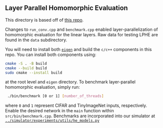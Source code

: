 ## Layer Parallel Homomorphic Evaluation

This directory is based off of [this repo](https://github.com/mc2-project/delphi/tree/master/rust/protocols-sys/c%2B%2B).

Changes to `run_conv.cpp` and `benchmark.cpp` enabled layer-parallelization of homomorphic evaluation for the linear layers. Raw data for testing LPHE are  found in the `data` subdirectory. 

You will need to install both [`eigen`](http://eigen.tuxfamily.org/index.php?title=Main_Page#Download) and build the `c/c++` components in this repo. You can install both components using:
```bash
cmake -S . -B build
cmake --build build
sudo cmake --install build
```
at the root level and `eigen` directory.  To benchmark layer-parallel homomorphic evaluation, simply run:
``` bash
 ./bin/benchmark [0 or 1] [number_of_threads] 
 ```
where `0` and `1` represent CIFAR and TinyImageNet inputs, respectively. Enable the desired network in the `main`
function within `src/bin/benchmark.cpp`. Benchmarks are incorporated into our simulator at [`../simulator/experiments/utils/he_models.py`](https://github.com/asplos-anonymous-22/asplos-2022-sub/blob/main/simulator/experiments/utils/he_models.py)
